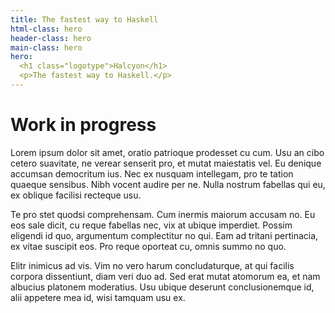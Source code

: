 ```yaml
---
title: The fastest way to Haskell
html-class: hero
header-class: hero
main-class: hero
hero:
  <h1 class="logotype">Halcyon</h1>
  <p>The fastest way to Haskell.</p>
---
```



Work in progress
================

Lorem ipsum dolor sit amet, oratio patrioque prodesset cu cum. Usu an cibo cetero suavitate, ne verear senserit pro, et mutat maiestatis vel. Eu denique accumsan democritum ius. Nec ex nusquam intellegam, pro te tation quaeque sensibus. Nibh vocent audire per ne. Nulla nostrum fabellas qui eu, ex oblique facilisi recteque usu.

Te pro stet quodsi comprehensam. Cum inermis maiorum accusam no. Eu eos sale dicit, cu reque fabellas nec, vix at ubique imperdiet. Possim eligendi id quo, argumentum complectitur no qui. Eam ad tritani pertinacia, ex vitae suscipit eos. Pro reque oporteat cu, omnis summo no quo.

Elitr inimicus ad vis. Vim no vero harum concludaturque, at qui facilis corpora dissentiunt, diam veri duo ad. Sed erat mutat atomorum ea, et nam albucius platonem moderatius. Usu ubique deserunt conclusionemque id, alii appetere mea id, wisi tamquam usu ex.
